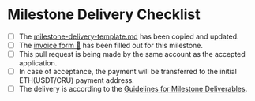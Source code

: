 # Milestone Delivery Checklist

- [ ] The [milestone-delivery-template.md](https://github.com/crustio/Crust-Grant-Milestone-Delivery/blob/master/deliveries/milestone-delivery-template.md) has been copied and updated.
- [ ] The [invoice form :pencil:](https://forms.gle/d7FQS6tg27Rc9K7SA) has been filled out for this milestone. 
- [ ] This pull request is being made by the same account as the accepted application. 
- [ ] In case of acceptance, the payment will be transferred to the initial ETH(USDT/CRU) payment address. 
- [ ] The delivery is according to the [Guidelines for Milestone Deliverables](https://github.com/crustio/Crust-Grant-Milestone-Delivery/blob/main/milestone-deliverables-guidelines.md). 
